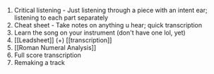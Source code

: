 1. Critical listening - Just listening through a piece with an intent ear; listening to each part separately
2. Cheat sheet - Take notes on anything u hear; quick transcription
3. Learn the song on your instrument (don't have one lol, yet)
4. [[Leadsheet]] (+) [[transcription]]
5. [[Roman Numeral Analysis]]
6. Full score transcription
7. Remaking a track